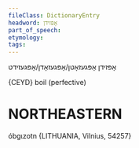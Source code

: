 ```yaml
---
fileClass: DictionaryEntry
headword: אָפּזידן
part_of_speech: 
etymology: 
tags: 
---
```

אָפּזידן
אָפּגעזאָטן/אָפּגעזאָדן/אָפּגעזידט

{CEYD}
boil (perfective)

NORTHEASTERN
==============

óbgɩzotn {LITHUANIA, Vilnius, 54257}